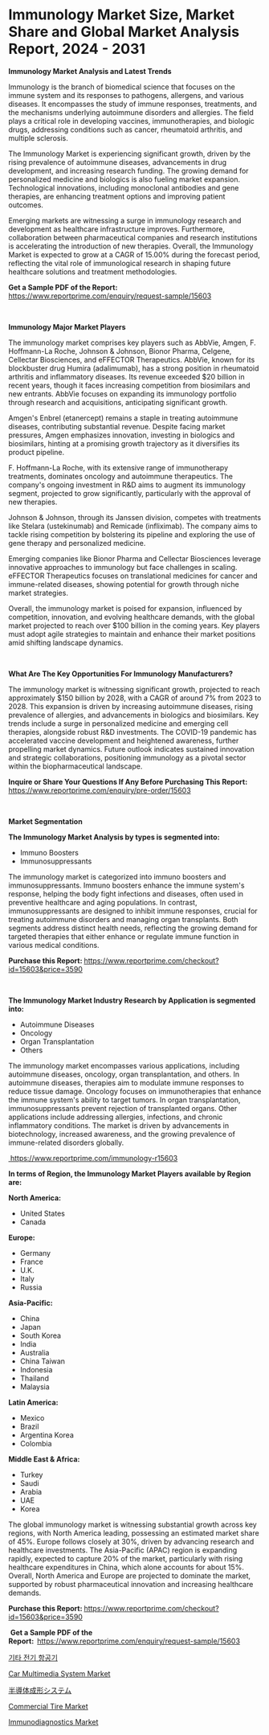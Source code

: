 <p><h1>Immunology Market Size, Market Share and Global Market Analysis Report, 2024 - 2031</h1></p><p><strong>Immunology Market Analysis and Latest Trends</strong></p>
<p><p>Immunology is the branch of biomedical science that focuses on the immune system and its responses to pathogens, allergens, and various diseases. It encompasses the study of immune responses, treatments, and the mechanisms underlying autoimmune disorders and allergies. The field plays a critical role in developing vaccines, immunotherapies, and biologic drugs, addressing conditions such as cancer, rheumatoid arthritis, and multiple sclerosis.</p><p>The Immunology Market is experiencing significant growth, driven by the rising prevalence of autoimmune diseases, advancements in drug development, and increasing research funding. The growing demand for personalized medicine and biologics is also fueling market expansion. Technological innovations, including monoclonal antibodies and gene therapies, are enhancing treatment options and improving patient outcomes. </p><p>Emerging markets are witnessing a surge in immunology research and development as healthcare infrastructure improves. Furthermore, collaboration between pharmaceutical companies and research institutions is accelerating the introduction of new therapies. Overall, the Immunology Market is expected to grow at a CAGR of 15.00% during the forecast period, reflecting the vital role of immunological research in shaping future healthcare solutions and treatment methodologies.</p></p>
<p><strong>Get a Sample PDF of the Report:&nbsp;</strong> <a href="https://www.reportprime.com/enquiry/request-sample/15603">https://www.reportprime.com/enquiry/request-sample/15603</a></p>
<p>&nbsp;</p>
<p><strong>Immunology Major Market Players</strong></p>
<p><p>The immunology market comprises key players such as AbbVie, Amgen, F. Hoffmann-La Roche, Johnson & Johnson, Bionor Pharma, Celgene, Cellectar Biosciences, and eFFECTOR Therapeutics. AbbVie, known for its blockbuster drug Humira (adalimumab), has a strong position in rheumatoid arthritis and inflammatory diseases. Its revenue exceeded $20 billion in recent years, though it faces increasing competition from biosimilars and new entrants. AbbVie focuses on expanding its immunology portfolio through research and acquisitions, anticipating significant growth.</p><p>Amgen's Enbrel (etanercept) remains a staple in treating autoimmune diseases, contributing substantial revenue. Despite facing market pressures, Amgen emphasizes innovation, investing in biologics and biosimilars, hinting at a promising growth trajectory as it diversifies its product pipeline.</p><p>F. Hoffmann-La Roche, with its extensive range of immunotherapy treatments, dominates oncology and autoimmune therapeutics. The company's ongoing investment in R&D aims to augment its immunology segment, projected to grow significantly, particularly with the approval of new therapies.</p><p>Johnson & Johnson, through its Janssen division, competes with treatments like Stelara (ustekinumab) and Remicade (infliximab). The company aims to tackle rising competition by bolstering its pipeline and exploring the use of gene therapy and personalized medicine.</p><p>Emerging companies like Bionor Pharma and Cellectar Biosciences leverage innovative approaches to immunology but face challenges in scaling. eFFECTOR Therapeutics focuses on translational medicines for cancer and immune-related diseases, showing potential for growth through niche market strategies.</p><p>Overall, the immunology market is poised for expansion, influenced by competition, innovation, and evolving healthcare demands, with the global market projected to reach over $100 billion in the coming years. Key players must adopt agile strategies to maintain and enhance their market positions amid shifting landscape dynamics.</p></p>
<p>&nbsp;</p>
<p><strong>What Are The Key Opportunities For Immunology Manufacturers?</strong></p>
<p><p>The immunology market is witnessing significant growth, projected to reach approximately $150 billion by 2028, with a CAGR of around 7% from 2023 to 2028. This expansion is driven by increasing autoimmune diseases, rising prevalence of allergies, and advancements in biologics and biosimilars. Key trends include a surge in personalized medicine and emerging cell therapies, alongside robust R&D investments. The COVID-19 pandemic has accelerated vaccine development and heightened awareness, further propelling market dynamics. Future outlook indicates sustained innovation and strategic collaborations, positioning immunology as a pivotal sector within the biopharmaceutical landscape.</p></p>
<p><strong>Inquire or Share Your Questions If Any Before Purchasing This Report:</strong> <a href="https://www.reportprime.com/enquiry/pre-order/15603">https://www.reportprime.com/enquiry/pre-order/15603</a></p>
<p>&nbsp;</p>
<p><strong>Market Segmentation</strong></p>
<p><strong>The Immunology Market Analysis by types is segmented into:</strong></p>
<p><ul><li>Immuno Boosters</li><li>Immunosuppressants</li></ul></p>
<p><p>The immunology market is categorized into immuno boosters and immunosuppressants. Immuno boosters enhance the immune system's response, helping the body fight infections and diseases, often used in preventive healthcare and aging populations. In contrast, immunosuppressants are designed to inhibit immune responses, crucial for treating autoimmune disorders and managing organ transplants. Both segments address distinct health needs, reflecting the growing demand for targeted therapies that either enhance or regulate immune function in various medical conditions.</p></p>
<p><strong>Purchase this Report:&nbsp;</strong><a href="https://www.reportprime.com/checkout?id=15603&price=3590">https://www.reportprime.com/checkout?id=15603&price=3590</a></p>
<p>&nbsp;</p>
<p><strong>The Immunology Market Industry Research by Application is segmented into:</strong></p>
<p><ul><li>Autoimmune Diseases</li><li>Oncology</li><li>Organ Transplantation</li><li>Others</li></ul></p>
<p><p>The immunology market encompasses various applications, including autoimmune diseases, oncology, organ transplantation, and others. In autoimmune diseases, therapies aim to modulate immune responses to reduce tissue damage. Oncology focuses on immunotherapies that enhance the immune system's ability to target tumors. In organ transplantation, immunosuppressants prevent rejection of transplanted organs. Other applications include addressing allergies, infections, and chronic inflammatory conditions. The market is driven by advancements in biotechnology, increased awareness, and the growing prevalence of immune-related disorders globally.</p></p>
<p><a href="https://www.reportprime.com/immunology-r15603">&nbsp;https://www.reportprime.com/immunology-r15603</a></p>
<p><strong>In terms of Region, the Immunology Market Players available by Region are:</strong></p>
<p>
    <p> <strong> North America: </strong>
        <ul>
            <li>United States</li>
            <li>Canada</li>
        </ul>
        </p> 
    <p> <strong> Europe: </strong>
        <ul>
            <li>Germany</li>
            <li>France</li>
            <li>U.K.</li>
            <li>Italy</li>
            <li>Russia</li>
        </ul>
        </p> 
    <p> <strong> Asia-Pacific: </strong>
        <ul>
            <li>China</li>
            <li>Japan</li>
            <li>South Korea</li>
            <li>India</li>
            <li>Australia</li>
            <li>China Taiwan</li>
            <li>Indonesia</li>
            <li>Thailand</li>
            <li>Malaysia</li>
        </ul>
        </p> 
    <p> <strong> Latin America: </strong>
        <ul>
            <li>Mexico</li>
            <li>Brazil</li>
            <li>Argentina Korea</li>
            <li>Colombia</li>
        </ul>
        </p> 
    <p> <strong> Middle East & Africa: </strong>
        <ul>
            <li>Turkey</li>
            <li>Saudi</li>
            <li>Arabia</li>
            <li>UAE</li>
            <li>Korea</li>
        </ul>
    </p>
    </p>
<p><p>The global immunology market is witnessing substantial growth across key regions, with North America leading, possessing an estimated market share of 45%. Europe follows closely at 30%, driven by advancing research and healthcare investments. The Asia-Pacific (APAC) region is expanding rapidly, expected to capture 20% of the market, particularly with rising healthcare expenditures in China, which alone accounts for about 15%. Overall, North America and Europe are projected to dominate the market, supported by robust pharmaceutical innovation and increasing healthcare demands.</p></p>
<p><strong>Purchase this Report: </strong><a href="https://www.reportprime.com/checkout?id=15603&price=3590">https://www.reportprime.com/checkout?id=15603&price=3590</a></p>
<p>&nbsp;<strong>Get a Sample PDF of the Report:&nbsp;&nbsp;</strong><a href="https://www.reportprime.com/enquiry/request-sample/15603">https://www.reportprime.com/enquiry/request-sample/15603</a></p>
<p><strong></strong></p>
<p><p><a href="https://medium.com/@wallacbahrtyinger567686/%EC%84%B8%EA%B3%84-more-electric-aircraft-market-%EC%9D%80-2024%EC%97%90%EC%84%9C-2031%EB%A1%9C-%EC%97%B0%ED%8F%89%EA%B7%A0-%EC%A6%9D%EA%B0%80%EC%9C%A8%EC%9D%84-%EB%B3%B4%EC%9D%BC-%EA%B2%83%EC%9C%BC%EB%A1%9C-%EC%98%88%EC%83%81%EB%90%A9%EB%8B%88%EB%8B%A4-afca95d7c82c">기타 전기 항공기</a></p><p><a href="https://medium.com/@priscillaalexist47/the-car-multimedia-system-market-is-experiencing-higher-than-anticipated-demand-compared-to-b5f40e1535d3">Car Multimedia System Market</a></p><p><a href="https://medium.com/@henriettemills1/semiconductor-molding-systems-market-%E3%81%AF-%E3%82%B3%E3%82%B9%E3%83%88%E7%AE%A1%E7%90%86%E3%81%A8%E5%8A%B9%E7%8E%87%E5%90%91%E4%B8%8A%E3%82%92%E5%84%AA%E5%85%88%E3%81%97%E3%81%BE%E3%81%99-%E3%81%95%E3%82%89%E3%81%AB-%E5%A0%B1%E5%91%8A%E6%9B%B8%E3%81%AF%E5%B8%82%E5%A0%B4%E3%81%AE%E9%9C%80%E8%A6%81%E9%9D%A2%E3%81%A8%E4%BE%9B%E7%B5%A6%E9%9D%A2%E3%81%AE%E4%B8%A1%E6%96%B9%E3%82%92%E3%82%AB%E3%83%90%E3%83%BC%E3%81%97%E3%81%A6%E3%81%84%E3%81%BE%E3%81%99-0d6ab5ddd687">半導体成形システム</a></p><p><a href="https://medium.com/@priscillaalexist47/commercial-tire-market-global-market-insights-and-regional-analysis-2024-2031-a06ddaa81522">Commercial Tire Market</a></p><p><a href="https://github.com/MoonZANDRA/Market-Research-Report-List-1/blob/main/immunodiagnostics-market.md">Immunodiagnostics Market</a></p></p>